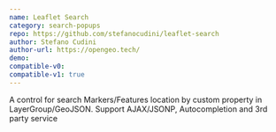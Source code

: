 ```yaml
---
name: Leaflet Search
category: search-popups
repo: https://github.com/stefanocudini/leaflet-search
author: Stefano Cudini
author-url: https://opengeo.tech/
demo: 
compatible-v0:
compatible-v1: true
---
```


A control for search Markers/Features location by custom property in LayerGroup/GeoJSON. Support AJAX/JSONP, Autocompletion and 3rd party service
